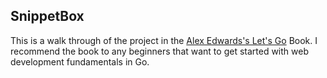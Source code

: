## SnippetBox 
This is a walk through of the project in the [Alex Edwards's Let's Go](https://lets-go.alexedwards.net) Book.
I recommend the book to any beginners that want to get started 
with web development fundamentals in Go. 
